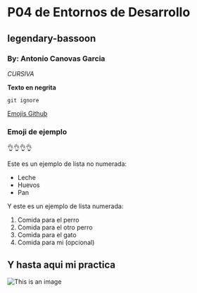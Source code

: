 
# P04 de Entornos de Desarrollo

## legendary-bassoon

### By: Antonio Canovas Garcia


_CURSIVA_

**Texto en negrita**

````
git ignore
````
[Emojis Github](https://gist.github.com/rxaviers/7360908)

### Emoji de ejemplo
👌👌👌👌

Este es un ejemplo de lista no numerada:
- Leche
- Huevos
- Pan

Y este es un ejemplo de lista numerada:
1. Comida para el perro
2. Comida para el otro perro
3. Comida para el gato
4. Comida para mi (opcional)


## Y hasta aqui mi practica ## 
![This is an image](/img/monki-flip-monkey.gif)





